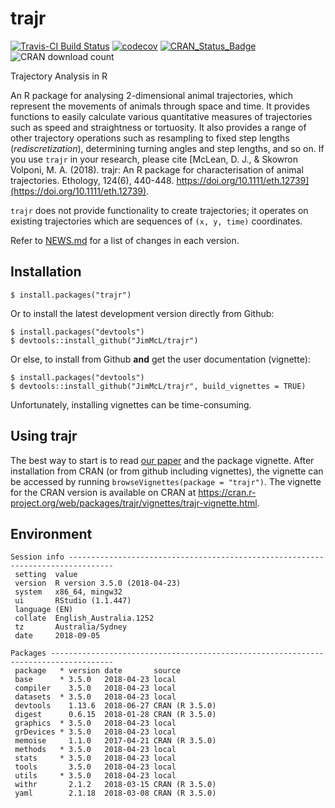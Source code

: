 # trajr

[![Travis-CI Build Status](https://travis-ci.org/JimMcL/trajr.svg?branch=master)](https://travis-ci.org/JimMcL/trajr)
[![codecov](https://codecov.io/gh/JimMcL/trajr/branch/master/graph/badge.svg)](https://codecov.io/gh/JimMcL/trajr)
[![CRAN_Status_Badge](https://www.r-pkg.org/badges/version/trajr)](https://cran.r-project.org/package=trajr)
![CRAN download count](http://cranlogs.r-pkg.org/badges/grand-total/trajr)

Trajectory Analysis in R

An R package for analysing 2-dimensional animal trajectories, which represent the movements of animals through space and time. It provides functions to easily calculate various quantitative measures of trajectories such as speed and straightness or tortuosity. It also provides a range of other trajectory operations such as resampling to fixed step lengths (_rediscretization_), determining turning angles and step lengths, and so on. If you use `trajr` in your research, please cite [McLean, D. J., & Skowron Volponi, M. A. (2018). trajr: An R package for characterisation of animal trajectories. Ethology, 124(6), 440-448. https://doi.org/10.1111/eth.12739](https://doi.org/10.1111/eth.12739). 

`trajr` does not provide functionality to create trajectories; it operates on existing trajectories which are sequences of `(x, y, time)` coordinates.

Refer to [NEWS.md](NEWS.md) for a list of changes in each version.

## Installation
    $ install.packages("trajr")

Or to install the latest development version directly from Github:

    $ install.packages("devtools")
    $ devtools::install_github("JimMcL/trajr")
    
Or else, to install from Github **and** get the user documentation (vignette):

    $ install.packages("devtools")
    $ devtools::install_github("JimMcL/trajr", build_vignettes = TRUE)
    
Unfortunately, installing vignettes can be time-consuming.

## Using trajr

The best way to start is to read [our paper](https://doi.org/10.1111/eth.12739) and the package vignette. After installation from CRAN (or from github including vignettes), the vignette can be accessed by running `browseVignettes(package = "trajr")`. The vignette for the CRAN version is available on CRAN at https://cran.r-project.org/web/packages/trajr/vignettes/trajr-vignette.html.

## Environment
<!-- Output from devtools::session_info() -->
```
Session info --------------------------------------------------------------------------------
 setting  value                       
 version  R version 3.5.0 (2018-04-23)
 system   x86_64, mingw32             
 ui       RStudio (1.1.447)           
 language (EN)                        
 collate  English_Australia.1252      
 tz       Australia/Sydney            
 date     2018-09-05                  

Packages ------------------------------------------------------------------------------------
 package   * version date       source        
 base      * 3.5.0   2018-04-23 local         
 compiler    3.5.0   2018-04-23 local         
 datasets  * 3.5.0   2018-04-23 local         
 devtools    1.13.6  2018-06-27 CRAN (R 3.5.0)
 digest      0.6.15  2018-01-28 CRAN (R 3.5.0)
 graphics  * 3.5.0   2018-04-23 local         
 grDevices * 3.5.0   2018-04-23 local         
 memoise     1.1.0   2017-04-21 CRAN (R 3.5.0)
 methods   * 3.5.0   2018-04-23 local         
 stats     * 3.5.0   2018-04-23 local         
 tools       3.5.0   2018-04-23 local         
 utils     * 3.5.0   2018-04-23 local         
 withr       2.1.2   2018-03-15 CRAN (R 3.5.0)
 yaml        2.1.18  2018-03-08 CRAN (R 3.5.0)
```

